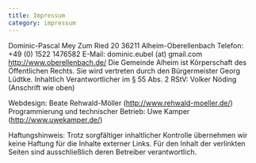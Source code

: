 ```yaml
---
title: Impressum
category: impressum
---
```


Dominic-Pascal Mey
Zum Ried 20
36211 Alheim-Oberellenbach
Telefon: +49 (0) 1522 1476582
E-Mail: dominic.eubel (at) gmail.com
http://www.oberellenbach.de/
Die Gemeinde Alheim ist Körperschaft des Öffentlichen Rechts.
Sie wird vertreten durch den Bürgermeister Georg Lüdtke.
Inhaltlich Verantwortlicher im § 55 Abs. 2 RStV: Volker Nöding (Anschrift wie oben)

Webdesign: Beate Rehwald-Möller (http://www.rehwald-moeller.de/)
Programmierung und technischer Betrieb: Uwe Kamper (http://www.uwekamper.de/)

Haftungshinweis: Trotz sorgfältiger inhaltlicher Kontrolle übernehmen wir keine Haftung für die Inhalte externer Links. Für den Inhalt der verlinkten Seiten sind ausschließlich deren Betreiber verantwortlich.